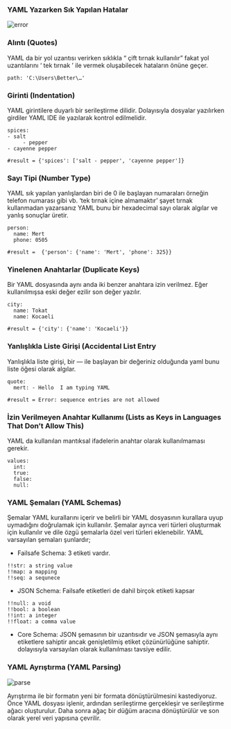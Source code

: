 ### YAML Yazarken Sık Yapılan Hatalar

![error](https://miro.medium.com/max/700/1*SYZsODxWOXCnerwHLUDEVQ.png)

### Alıntı (Quotes)
YAML da bir yol uzantısı verirken sıklıkla “ çift tırnak kullanılır” fakat yol uzantılarını ‘ tek tırnak ’ ile vermek oluşabilecek hataların önüne geçer.

````
path: 'C:\Users\Better\…'
````
### Girinti (Indentation)
YAML girintilere duyarlı bir serileştirme dilidir. Dolayısıyla dosyalar yazılırken girdiler YAML IDE ile yazılarak kontrol edilmelidir.

````
spices:
- salt
     - pepper
- cayenne pepper

#result = {'spices': ['salt - pepper', 'cayenne pepper']}
````
### Sayı Tipi (Number Type)
YAML sık yapılan yanlışlardan biri de 0 ile başlayan numaraları örneğin telefon numarası gibi vb. ‘tek tırnak içine almamaktır’ şayet tırnak kullanmadan yazarsanız YAML bunu bir hexadecimal sayı olarak algılar ve yanlış sonuçlar üretir.
````
person:
  name: Mert
  phone: 0505

#result =  {'person': {'name': 'Mert', 'phone': 325}}
````
### Yinelenen Anahtarlar (Duplicate Keys) 
Bir YAML dosyasında aynı anda iki benzer anahtara izin verilmez. Eğer kullanılmışsa eski değer ezilir son değer yazılır.

````
city:
  name: Tokat
  name: Kocaeli

#result = {'city': {'name': 'Kocaeli'}}
````
### Yanlışlıkla Liste Girişi (Accidental List Entry 
Yanlışlıkla liste girişi, bir — ile başlayan bir değeriniz olduğunda yaml bunu liste öğesi olarak algılar.

````
quote:
  mert: - Hello  I am typing YAML

#result = Error: sequence entries are not allowed 
````
### İzin Verilmeyen Anahtar Kullanımı (Lists as Keys in Languages That Don’t Allow This)
YAML da kullanılan mantıksal ifadelerin anahtar olarak kullanılmaması gerekir.

````
values:
  int:
  true:
  false:
  null:
````
### YAML Şemaları (YAML Schemas)
Şemalar YAML kurallarını içerir ve belirli bir YAML dosyasının kurallara uyup uymadığını doğrulamak için kullanılır. Şemalar ayrıca veri türleri oluşturmak için kullanılır ve dile özgü şemalarla özel veri türleri eklenebilir. YAML varsayılan şemaları şunlardır;

* Failsafe Schema: 3 etiketi vardır.

````
!!str: a string value
!!map: a mapping
!!seq: a sequnece
````
* JSON Schema: Failsafe etiketleri de dahil birçok etiketi kapsar
````
!!null: a void
!!bool: a boolean
!!int: a integer
!!float: a comma value
````
* Core Schema: JSON şemasının bir uzantısıdır ve JSON şemasıyla aynı etiketlere sahiptir ancak genişletilmiş etiket çözünürlüğüne sahiptir. dolayısıyla varsayılan olarak kullanılması tavsiye edilir.

### YAML Ayrıştırma (YAML Parsing)

![parse](https://miro.medium.com/max/700/1*0tqQait51aLyI_lQOAU89g.png)

Ayrıştırma ile bir formatın yeni bir formata dönüştürülmesini kastediyoruz. Önce YAML dosyası işlenir, ardından serileştirme gerçekleşir ve serileştirme ağacı oluşturulur. Daha sonra ağaç bir düğüm aracına dönüştürülür ve son olarak yerel veri yapısına çevrilir.